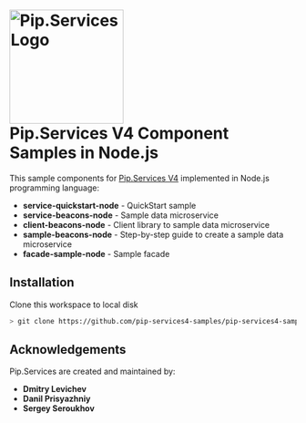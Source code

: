 # <img src="https://uploads-ssl.webflow.com/5ea5d3315186cf5ec60c3ee4/5edf1c94ce4c859f2b188094_logo.svg" alt="Pip.Services Logo" width="200"> <br/> Pip.Services V4 Component Samples in Node.js

This sample components for [Pip.Services V4](http://www.pipservices.org) implemented in Node.js programming language:

- **service-quickstart-node** - QuickStart sample
- **service-beacons-node** - Sample data microservice
- **client-beacons-node** - Client library to sample data microservice
- **sample-beacons-node** - Step-by-step guide to create a sample data microservice
- **facade-sample-node** - Sample facade

## Installation

Clone this workspace to local disk
```bash
> git clone https://github.com/pip-services4-samples/pip-services4-samples-node.git
```

## Acknowledgements

Pip.Services are created and maintained by:
- **Dmitry Levichev**
- **Danil Prisyazhniy**
- **Sergey Seroukhov**
